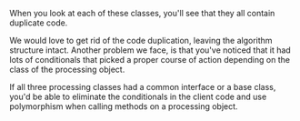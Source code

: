 When you look at each of these classes, you'll see that they all contain duplicate code.

We would love to get rid of the code duplication, leaving the algorithm structure intact.
Another problem we face, is that you've noticed that it had lots of conditionals that
picked a proper course of action depending on the class of the processing object.

If all three processing classes had a common interface or a base class, you'd be able to eliminate the conditionals
in the client code and use polymorphism when calling methods on a processing object.